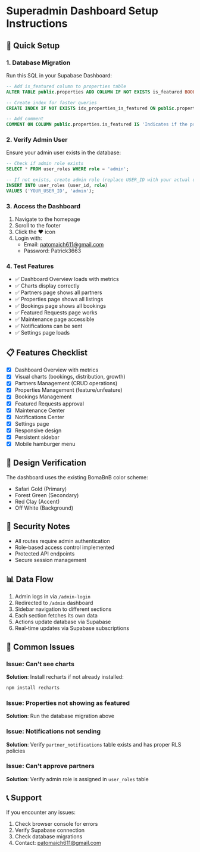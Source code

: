 # Superadmin Dashboard Setup Instructions

## 🚀 Quick Setup

### 1. Database Migration

Run this SQL in your Supabase Dashboard:

```sql
-- Add is_featured column to properties table
ALTER TABLE public.properties ADD COLUMN IF NOT EXISTS is_featured BOOLEAN NOT NULL DEFAULT FALSE;

-- Create index for faster queries
CREATE INDEX IF NOT EXISTS idx_properties_is_featured ON public.properties(is_featured);

-- Add comment
COMMENT ON COLUMN public.properties.is_featured IS 'Indicates if the property is currently featured on the homepage';
```

### 2. Verify Admin User

Ensure your admin user exists in the database:

```sql
-- Check if admin role exists
SELECT * FROM user_roles WHERE role = 'admin';

-- If not exists, create admin role (replace USER_ID with your actual user ID)
INSERT INTO user_roles (user_id, role) 
VALUES ('YOUR_USER_ID', 'admin');
```

### 3. Access the Dashboard

1. Navigate to the homepage
2. Scroll to the footer
3. Click the ❤️ icon
4. Login with:
   - Email: patomaich611@gmail.com
   - Password: Patrick3663

### 4. Test Features

- ✅ Dashboard Overview loads with metrics
- ✅ Charts display correctly
- ✅ Partners page shows all partners
- ✅ Properties page shows all listings
- ✅ Bookings page shows all bookings
- ✅ Featured Requests page works
- ✅ Maintenance page accessible
- ✅ Notifications can be sent
- ✅ Settings page loads

## 📋 Features Checklist

- [x] Dashboard Overview with metrics
- [x] Visual charts (bookings, distribution, growth)
- [x] Partners Management (CRUD operations)
- [x] Properties Management (feature/unfeature)
- [x] Bookings Management
- [x] Featured Requests approval
- [x] Maintenance Center
- [x] Notifications Center
- [x] Settings page
- [x] Responsive design
- [x] Persistent sidebar
- [x] Mobile hamburger menu

## 🎨 Design Verification

The dashboard uses the existing BomaBnB color scheme:
- Safari Gold (Primary)
- Forest Green (Secondary)
- Red Clay (Accent)
- Off White (Background)

## 🔐 Security Notes

- All routes require admin authentication
- Role-based access control implemented
- Protected API endpoints
- Secure session management

## 📊 Data Flow

1. Admin logs in via `/admin-login`
2. Redirected to `/admin` dashboard
3. Sidebar navigation to different sections
4. Each section fetches its own data
5. Actions update database via Supabase
6. Real-time updates via Supabase subscriptions

## 🐛 Common Issues

### Issue: Can't see charts
**Solution**: Install recharts if not already installed:
```bash
npm install recharts
```

### Issue: Properties not showing as featured
**Solution**: Run the database migration above

### Issue: Notifications not sending
**Solution**: Verify `partner_notifications` table exists and has proper RLS policies

### Issue: Can't approve partners
**Solution**: Verify admin role is assigned in `user_roles` table

## 📞 Support

If you encounter any issues:
1. Check browser console for errors
2. Verify Supabase connection
3. Check database migrations
4. Contact: patomaich611@gmail.com

